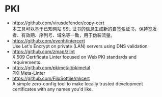 # PKI

- <https://github.com/virusdefender/copy-cert> \
  本工具可以基于已知网站 SSL 证书的信息生成新的自签名证书，保持签发者、有效期、序列号、域名等一致，用于伪装流量。
- <https://github.com/evenh/intercert> \
  Use Let's Encrypt on private (LAN) servers using DNS validation
- <https://github.com/zmap/zlint> \
  X.509 Certificate Linter focused on Web PKI standards and requirements.
- <https://github.com/pkimetal/pkimetal> \
  PKI Meta-Linter
- <https://github.com/FiloSottile/mkcert> \
  A simple zero-config tool to make locally trusted development certificates with any names you'd like.
